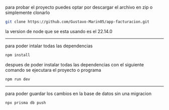 para probar el proyecto puedes optar por descargar el archivo en zip o simplemente clonarlo
```sh
git clone https://github.com/Gustavo-Marin05/app-facturacion.git
```

la version de node que se esta usando es el 22.14.0

---
para poder intalar todas las dependencias 

```sh
npm install
```

despues de poder instalar todas las dependencias 
con el siguiente comando se ejecutara el proyecto o programa
```sh
npm run dev
```

---
para poder guardar los cambios en la base de datos sin una migracion
```sh
npx prisma db push
```
